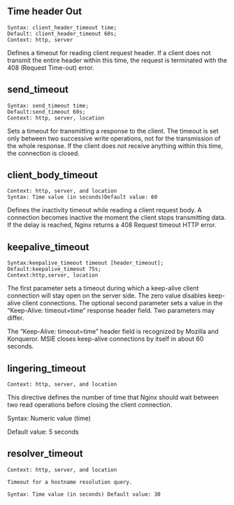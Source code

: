 ## Time header Out 

    Syntax: client_header_timeout time;
    Default: client_header_timeout 60s;
    Context: http, server

Defines a timeout for reading client request header. If a client does not transmit the entire header within this time, the request is terminated with the 408 (Request Time-out) error. 


## send_timeout

    Syntax: send_timeout time;
    Default:send_timeout 60s;
    Context: http, server, location

Sets a timeout for transmitting a response to the client. The timeout is set only between two successive write operations, not for the transmission of the whole response. If the client does not receive anything within this time, the connection is closed. 





## client_body_timeout

    Context: http, server, and location
    Syntax: Time value (in seconds)Default value: 60

Defines the inactivity timeout while reading a client request body. A connection becomes inactive the moment the client stops transmitting data. If the delay is reached, Nginx returns a 408 Request timeout HTTP error.





## keepalive_timeout

    Syntax:keepalive_timeout timeout [header_timeout];
    Default:keepalive_timeout 75s;
    Context:http,server, location

The first parameter sets a timeout during which a keep-alive client connection will stay open on the server side. The zero value disables keep-alive client connections. The optional second parameter sets a value in the “Keep-Alive: timeout=time” response header field. Two parameters may differ.

The “Keep-Alive: timeout=time” header field is recognized by Mozilla and Konqueror. MSIE closes keep-alive connections by itself in about 60 seconds. 


## lingering_timeout

    Context: http, server, and location

This directive defines the number of time that Nginx should wait between two read operations before closing the client connection.

Syntax: Numeric value (time)

Default value: 5 seconds

## resolver_timeout

    Context: http, server, and location

    Timeout for a hostname resolution query.

    Syntax: Time value (in seconds) Default value: 30

